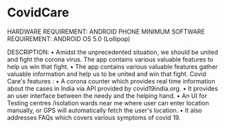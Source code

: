 # CovidCare

HARDWARE REQUIREMENT: ANDROID PHONE
MINIMUM SOFTWARE REQUIREMENT: ANDROID OS 5.0 (Lollipop)

DESCRIPTION:
    • Amidst the unprecedented situation,  we should be united and fight the corona virus.
The app contains various valuable features to help us win that fight.
    • The app contains various valuable features gather valuable information and help us to be united and  win that fight.
Covid Care's features :
    • A  corona counter which provides real time information about the cases in India via API provided by covid19india.org.
    • It provides an user interface between the needy and the helping hand.
    • An UI for Testing centres /isolation wards near me where user can enter location manually, or GPS will automatically fetch the user's location.
    • It also addresses FAQs  which covers various symptoms of covid 19.
